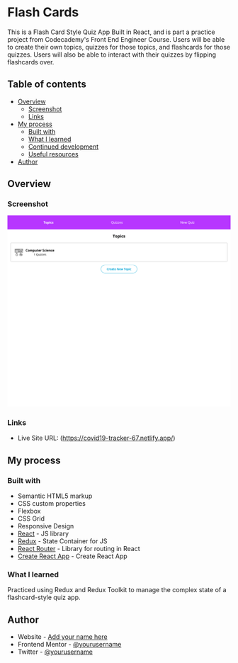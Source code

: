 # Flash Cards

This is a Flash Card Style Quiz App Built in React, and is part a practice project from Codecademy's Front End Engineer Course. 
Users will be able to create their own topics, quizzes for those topics, and flashcards for those quizzes. 
Users will also be able to interact with their quizzes by flipping flashcards over.

## Table of contents

- [Overview](#overview)
  - [Screenshot](#screenshot)
  - [Links](#links)
- [My process](#my-process)
  - [Built with](#built-with)
  - [What I learned](#what-i-learned)
  - [Continued development](#continued-development)
  - [Useful resources](#useful-resources)
- [Author](#author)


## Overview

### Screenshot

![](./Screenshot_FlashCard.png)

### Links

- Live Site URL: (https://covid19-tracker-67.netlify.app/)

## My process

### Built with

- Semantic HTML5 markup
- CSS custom properties
- Flexbox
- CSS Grid
- Responsive Design
- [React](https://reactjs.org/) - JS library
- [Redux](https://redux.js.org/) - State Container for JS
- [React Router](https://reactrouter.com/) - Library for routing in React
- [Create React App](https://github.com/facebook/create-react-app) - Create React App


### What I learned

 Practiced using Redux and Redux Toolkit to manage the complex state of a flashcard-style quiz app. 

## Author

- Website - [Add your name here](https://www.your-site.com)
- Frontend Mentor - [@yourusername](https://www.frontendmentor.io/profile/yourusername)
- Twitter - [@yourusername](https://www.twitter.com/yourusername)

